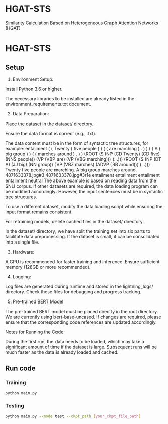 # HGAT-STS
Similarity Calculation Based on Heterogeneous Graph Attention Networks (HGAT)
# HGAT-STS

## Setup
1. Environment Setup:

Install Python 3.6 or higher.

The necessary libraries to be installed are already listed in the environment_requirements.txt document.

2. Data Preparation:

Place the dataset in the dataset/ directory.

Ensure the data format is correct (e.g., .txt). 

The data content must be in the form of syntactic tree structures, for example:
entailment	( ( Twenty ( five people ) ) ( ( are marching ) . ) )	( ( A ( big group ) ) ( ( marches around ) . ) )	(ROOT (S (NP (CD Twenty) (CD five) (NNS people)) (VP (VBP are) (VP (VBG marching))) (. .)))	(ROOT (S (NP (DT A) (JJ big) (NN group)) (VP (VBZ marches) (ADVP (RB around))) (. .)))	Twenty five people are marching.	A big group marches around.	4871633378.jpg#3	4871633378.jpg#3r1e	entailment	entailment	entailment	entailment	neutral
The above example is based on reading data from the SNLI corpus. If other datasets are required, the data loading program can be modified accordingly. However, the input sentences must be in syntactic tree structures.

To use a different dataset, modify the data loading script while ensuring the input format remains consistent.

For retraining models, delete cached files in the dataset/ directory.

In the dataset/ directory, we have split the training set into six parts to facilitate data preprocessing. If the dataset is small, it can be consolidated into a single file.

3. Hardware:

A GPU is recommended for faster training and inference. Ensure sufficient memory (128GB or more recommended).


4. Logging:

Log files are generated during runtime and stored in the lightning_logs/ directory. Check these files for debugging and progress tracking.

5. Pre-trained BERT Model

The pre-trained BERT model must be placed directly in the root directory. We are currently using bert-base-uncased. If changes are required, please ensure that the corresponding code references are updated accordingly.

Notes for Running the Code:

During the first run, the data needs to be loaded, which may take a significant amount of time if the dataset is large. Subsequent runs will be much faster as the data is already loaded and cached.




## Run code

### Training
```sh
python main.py
```

### Testing
```sh
python main.py --mode test --ckpt_path [your_ckpt_file_path]
```
